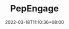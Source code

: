 ---
title: "PepEngage"
date: 2022-03-18T11:10:36+08:00
draft: false
language: en
featured_image: ../assets/images/posts/pepengage.jpg
summary: Designed 3D rendering of Pepsi products, performed analytics over 1M+ data points and generated visualizations for Pepsico social media campaigns.
github_link: "https://github.com/HackDFW-Pepsico-Challenge/pep-engage"
tech_stack: Python (Flask), Blender, React.js
---
